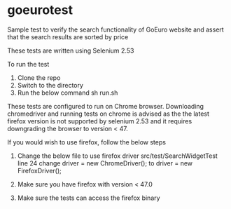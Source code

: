 # goeurotest
Sample test to verify the search functionality of GoEuro website and assert that the search results are sorted by price

These tests are written using Selenium 2.53

To run the test
1. Clone the repo 
2. Switch to the directory
3. Run the below command
sh run.sh

These tests are configured to run on Chrome browser. 
Downloading chromedriver and running tests on chrome is advised as the the latest firefox version is not supported by selenium 2.53 and it requires downgrading the browser to version < 47. 

If you would wish to use firefox, follow the below steps
1. Change the below file to use firefox driver 
src/test/SearchWidgetTest line 24
change         driver = new ChromeDriver();
to             driver = new FirefoxDriver();

2. Make sure you have firefox with version < 47.0
3. Make sure the tests can access the firefox binary

